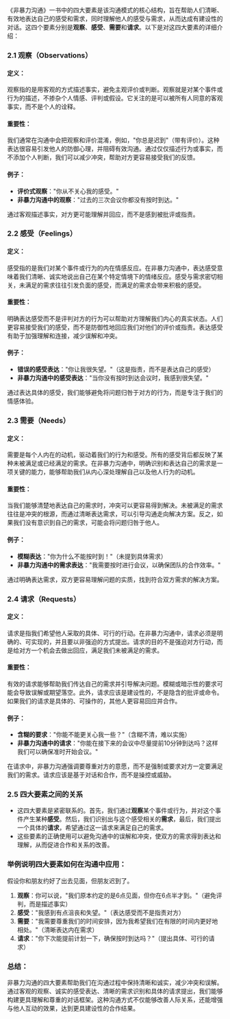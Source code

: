 《非暴力沟通》一书中的四大要素是该沟通模式的核心结构，旨在帮助人们清晰、有效地表达自己的感受和需求，同时理解他人的感受与需求，从而达成有建设性的对话。这四个要素分别是**观察**、**感受**、**需要**和**请求**。以下是对这四大要素的详细介绍：

### 2.1 观察（Observations）

#### 定义：
观察指的是用客观的方式描述事实，避免主观评价或判断。观察就是对某个事件或行为的描述，不掺杂个人情感、评判或假设。它关注的是可以被所有人同意的客观事实，而不是个人的诠释。

#### 重要性：
我们通常在沟通中会把观察和评价混淆，例如，"你总是迟到"（带有评价）。这种表达很容易引发他人的防御心理，并阻碍有效沟通。通过仅仅描述行为或事实，而不添加个人判断，我们可以减少冲突，帮助对方更容易接受我们的反馈。

#### 例子：
- **评价式观察**："你从不关心我的感受。"
- **非暴力沟通中的观察**："过去的三次会议你都没有按时到达。"

通过客观描述事实，对方更可能理解并回应，而不是感到被批评或指责。

### 2.2 感受（Feelings）

#### 定义：
感受指的是我们对某个事件或行为的内在情感反应。在非暴力沟通中，表达感受意味着我们清晰、诚实地说出自己在某个特定情境下的情绪反应。感受与需求密切相关，未满足的需求往往引发负面的感受，而满足的需求会带来积极的感受。

#### 重要性：
明确表达感受而不是评判对方的行为可以帮助对方理解我们内心的真实状态。人们更容易接受我们的感受，而不是防御性地回应我们对他们的评价或指责。表达感受有助于加强理解和连接，减少误解和冲突。

#### 例子：
- **错误的感受表达**："你让我很失望。"（这是指责，而不是表达自己的感受）
- **非暴力沟通中的感受表达**："当你没有按时到达会议时，我感到很失望。"

通过表达具体的感受，我们能够避免将问题归咎于对方的行为，而是专注于我们的情感体验。

### 2.3 需要（Needs）

#### 定义：
需要是每个人内在的动机，驱动着我们的行为和感受。所有的感受背后都反映了某种未被满足或已经满足的需求。在非暴力沟通中，明确识别和表达自己的需求是一项关键的能力，能够帮助我们从内心深处理解自己以及他人行为的动机。

#### 重要性：
当我们能够清楚地表达自己的需求时，冲突可以更容易得到解决。未被满足的需求往往是冲突的根源，而通过清晰表达需求，可以引导沟通走向解决方案。反之，如果我们没有意识到自己的需求，可能会将问题归咎于他人。

#### 例子：
- **模糊表达**："你为什么不能按时到！"（未提到具体需求）
- **非暴力沟通中的需求表达**："我需要按时进行会议，以确保团队的合作效率。"

通过明确表达需求，双方更容易理解问题的实质，找到符合双方需求的解决方案。

### 2.4 请求（Requests）

#### 定义：
请求是指我们希望他人采取的具体、可行的行动。在非暴力沟通中，请求必须是明确的、可实现的，并且要以非强迫的方式提出。请求的目的不是强迫对方行动，而是给对方一个机会去做出回应，满足我们未被满足的需求。

#### 重要性：
有效的请求能够帮助我们传达自己的需求并引导解决问题。模糊或暗示性的要求可能会导致误解或期望落空。此外，请求应该是建设性的，不是隐含的批评或命令。如果我们的请求是具体的、可操作的，其他人更容易回应并合作。

#### 例子：
- **含糊的要求**："你能不能更关心我一些？"（含糊不清，难以实施）
- **非暴力沟通中的请求**："你能在接下来的会议中尽量提前10分钟到达吗？这样我们可以确保准时开始会议。"

在请求中，非暴力沟通强调要尊重对方的意愿，而不是强制或要求对方一定要满足我们的需求。请求应该是基于对话和合作，而不是操控或威胁。

### 2.5 四大要素之间的关系
- 这四大要素是紧密联系的。首先，我们通过**观察**某个事件或行为，并对这个事件产生某种**感受**。然后，我们识别出与这个感受相关的**需求**，最后，我们提出一个具体的**请求**，希望通过这一请求来满足自己的需求。
- 这些要素的正确使用可以避免沟通中的误解和冲突，使双方的需求得到表达和理解，从而促进合作和关系的改善。

### 举例说明四大要素如何在沟通中应用：
假设你和朋友约好了出去见面，但朋友迟到了。

1. **观察**：你可以说，"我们原本约定的是6点见面，但你在6点半才到。"（避免评判，而是描述事实）
2. **感受**："我感到有点沮丧和失望。"（表达感受而不是指责对方）
3. **需要**："我需要尊重我们的时间安排，因为我希望我们在有限的时间内更好地相处。"（清晰表达内在需求）
4. **请求**："你下次能提前计划一下，确保按时到达吗？"（提出具体、可行的请求）

### 总结：
非暴力沟通的四大要素帮助我们在沟通过程中保持清晰和诚实，减少冲突和误解。通过客观的观察、诚实的感受表达、清晰的需求识别和具体的请求提出，我们能够构建更具理解和尊重的对话框架。这种沟通方式不仅能够改善人际关系，还能增强与他人互动的效果，达到更具建设性的合作结果。